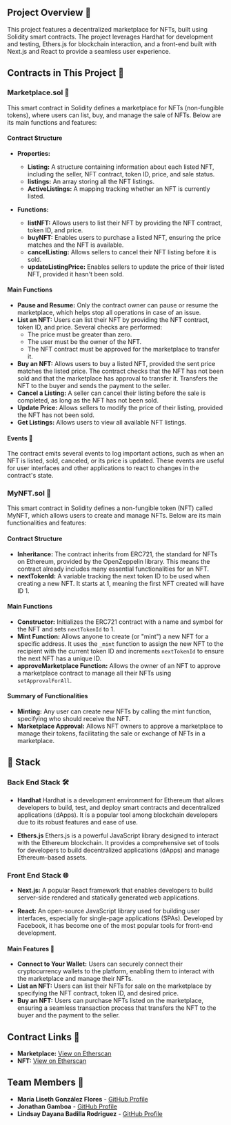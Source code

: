 ## Project Overview 🚀

This project features a decentralized marketplace for NFTs, built using Solidity smart contracts. The project leverages Hardhat for development and testing, Ethers.js for blockchain interaction, and a front-end built with Next.js and React to provide a seamless user experience.


## Contracts in This Project 📜

### Marketplace.sol 🏪

This smart contract in Solidity defines a marketplace for NFTs (non-fungible tokens), where users can list, buy, and manage the sale of NFTs. Below are its main functions and features:

#### Contract Structure

- **Properties:**
  - **Listing:** A structure containing information about each listed NFT, including the seller, NFT contract, token ID, price, and sale status.
  - **listings:** An array storing all the NFT listings.
  - **ActiveListings:** A mapping tracking whether an NFT is currently listed.

- **Functions:**
  - **listNFT:** Allows users to list their NFT by providing the NFT contract, token ID, and price.
  - **buyNFT:** Enables users to purchase a listed NFT, ensuring the price matches and the NFT is available.
  - **cancelListing:** Allows sellers to cancel their NFT listing before it is sold.
  - **updateListingPrice:** Enables sellers to update the price of their listed NFT, provided it hasn't been sold.

#### Main Functions

- **Pause and Resume:** Only the contract owner can pause or resume the marketplace, which helps stop all operations in case of an issue.
- **List an NFT:** Users can list their NFT by providing the NFT contract, token ID, and price. Several checks are performed:
  - The price must be greater than zero.
  - The user must be the owner of the NFT.
  - The NFT contract must be approved for the marketplace to transfer it.
- **Buy an NFT:** Allows users to buy a listed NFT, provided the sent price matches the listed price. The contract checks that the NFT has not been sold and that the marketplace has approval to transfer it. Transfers the NFT to the buyer and sends the payment to the seller.
- **Cancel a Listing:** A seller can cancel their listing before the sale is completed, as long as the NFT has not been sold.
- **Update Price:** Allows sellers to modify the price of their listing, provided the NFT has not been sold.
- **Get Listings:** Allows users to view all available NFT listings.

#### Events 📢

The contract emits several events to log important actions, such as when an NFT is listed, sold, canceled, or its price is updated. These events are useful for user interfaces and other applications to react to changes in the contract's state.

### MyNFT.sol 🎨

This smart contract in Solidity defines a non-fungible token (NFT) called MyNFT, which allows users to create and manage NFTs. Below are its main functionalities and features:

#### Contract Structure

- **Inheritance:** The contract inherits from ERC721, the standard for NFTs on Ethereum, provided by the OpenZeppelin library. This means the contract already includes many essential functionalities for an NFT.
- **nextTokenId:** A variable tracking the next token ID to be used when creating a new NFT. It starts at 1, meaning the first NFT created will have ID 1.

#### Main Functions

- **Constructor:** Initializes the ERC721 contract with a name and symbol for the NFT and sets `nextTokenId` to 1.
- **Mint Function:** Allows anyone to create (or "mint") a new NFT for a specific address. It uses the `_mint` function to assign the new NFT to the recipient with the current token ID and increments `nextTokenId` to ensure the next NFT has a unique ID.
- **approveMarketplace Function:** Allows the owner of an NFT to approve a marketplace contract to manage all their NFTs using `setApprovalForAll`.

#### Summary of Functionalities

- **Minting:** Any user can create new NFTs by calling the mint function, specifying who should receive the NFT.
- **Marketplace Approval:** Allows NFT owners to approve a marketplace to manage their tokens, facilitating the sale or exchange of NFTs in a marketplace.

## 👷 Stack

### Back End Stack 🛠️

- **Hardhat** Hardhat is a development environment for Ethereum that allows developers to build, test, and deploy smart contracts and decentralized applications (dApps). It is a popular tool among blockchain developers due to its robust features and ease of use.

- **Ethers.js** Ethers.js is a powerful JavaScript library designed to interact with the Ethereum blockchain. It provides a comprehensive set of tools for developers to build decentralized applications (dApps) and manage Ethereum-based assets.

### Front End Stack 🌐

- **Next.js:** A popular React framework that enables developers to build server-side rendered and statically generated web applications.

- **React:** An open-source JavaScript library used for building user interfaces, especially for single-page applications (SPAs). Developed by Facebook, it has become one of the most popular tools for front-end development.

#### Main Features 🌟

- **Connect to Your Wallet:** Users can securely connect their cryptocurrency wallets to the platform, enabling them to interact with the marketplace and manage their NFTs.
- **List an NFT:** Users can list their NFTs for sale on the marketplace by specifying the NFT contract, token ID, and desired price.
- **Buy an NFT:** Users can purchase NFTs listed on the marketplace, ensuring a seamless transaction process that transfers the NFT to the buyer and the payment to the seller.

## Contract Links 🔗

- **Marketplace:** [View on Etherscan](https://sepolia.etherscan.io/address/0x32E7E9678407aA2430796E93a1A27D7D251FEE62)
- **NFT:** [View on Etherscan](https://sepolia.etherscan.io/address/0x830f55d8bc26c2d36E97f89c5D5484A5C34D0D08)

## Team Members 👥

- **María Liseth González Flores** - [GitHub Profile](https://github.com/Mgonzalez06/Marketplace4)
- **Jonathan Gamboa** - [GitHub Profile](https://github.com/jongamboa17/Marketplace4)
- **Lindsay Dayana Badilla Rodriguez** - [GitHub Profile](https://github.com/LinSys16/Marketplace4)
